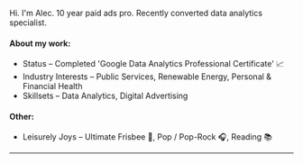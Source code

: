 Hi. I'm Alec. 10 year paid ads pro. Recently converted data analytics specialist.

#### About my work:
- Status – Completed 'Google Data Analytics Professional Certificate' 📈
- Industry Interests – Public Services, Renewable Energy, Personal & Financial Health
- Skillsets – Data Analytics, Digital Advertising

#### Other:
- Leisurely Joys – Ultimate Frisbee 🥏, Pop / Pop-Rock 🎧, Reading 📚

---
